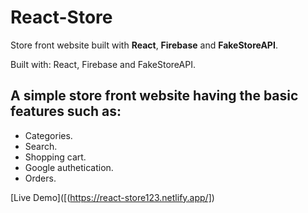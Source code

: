 # React-Store
Store front website built with **React**, **Firebase** and **FakeStoreAPI**.

Built with: React, Firebase and FakeStoreAPI.

## A simple store front website having the basic features such as:
- Categories.
- Search.
- Shopping cart.
- Google authetication.
- Orders.
  
[Live Demo]([(https://react-store123.netlify.app/])

